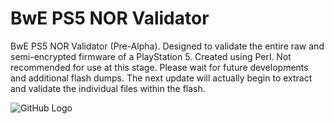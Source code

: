 # BwE PS5 NOR Validator

BwE PS5 NOR Validator (Pre-Alpha). Designed to validate the entire raw and semi-encrypted firmware of a PlayStation 5. Created using Perl. Not recommended for use at this stage. Please wait for future developments and additional flash dumps. The next update will actually begin to extract and validate the individual files within the flash.

![GitHub Logo](https://i.imgur.com/asRPBhQ.png)
